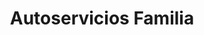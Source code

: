 ---
title: "Autoservicios Familia"
url: /pola-de-siero-la-pola-siero/autoservicios-familia/
shop: Supermarkt
---
